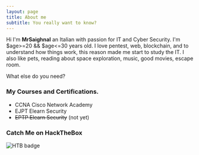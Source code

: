```yaml
---
layout: page
title: About me
subtitle: You really want to know?
---
```


Hi I'm __MrSaighnal__ an Italian with passion for IT and Cyber Security. I'm $age>=20 && $age<=30 years old. I love pentest, web, blockchain, and to understand how things work, this reason made me start to study the IT.
I also like pets, reading about space exploration, music, good movies, escape room.

What else do you need?

### My Courses and Certifications.

* CCNA Cisco Network Academy
* EJPT Elearn Security
* ~~EPTP Elearn Security~~ (not yet)

### Catch Me on HackTheBox

![HTB badge](https://www.hackthebox.eu/badge/image/71209)
